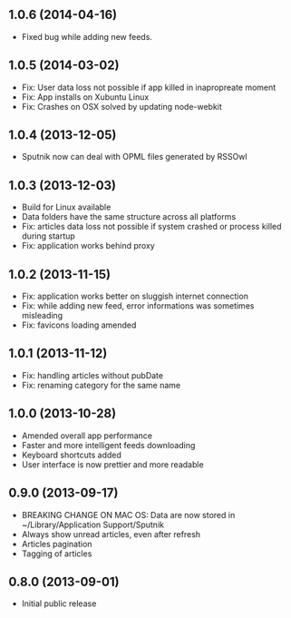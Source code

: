 1.0.6 (2014-04-16)
-------------------
* Fixed bug while adding new feeds.

1.0.5 (2014-03-02)
-------------------
* Fix: User data loss not possible if app killed in inapropreate moment
* Fix: App installs on Xubuntu Linux
* Fix: Crashes on OSX solved by updating node-webkit

1.0.4 (2013-12-05)
-------------------
* Sputnik now can deal with OPML files generated by RSSOwl

1.0.3 (2013-12-03)
-------------------
* Build for Linux available
* Data folders have the same structure across all platforms
* Fix: articles data loss not possible if system crashed or process killed during startup
* Fix: application works behind proxy

1.0.2 (2013-11-15)
-------------------
* Fix: application works better on sluggish internet connection
* Fix: while adding new feed, error informations was sometimes misleading
* Fix: favicons loading amended

1.0.1 (2013-11-12)
-------------------
* Fix: handling articles without pubDate
* Fix: renaming category for the same name

1.0.0 (2013-10-28)
-------------------
* Amended overall app performance
* Faster and more intelligent feeds downloading
* Keyboard shortcuts added
* User interface is now prettier and more readable

0.9.0 (2013-09-17)
-------------------
* BREAKING CHANGE ON MAC OS: Data are now stored in ~/Library/Application Support/Sputnik
* Always show unread articles, even after refresh
* Articles pagination
* Tagging of articles

0.8.0 (2013-09-01)
-------------------
* Initial public release